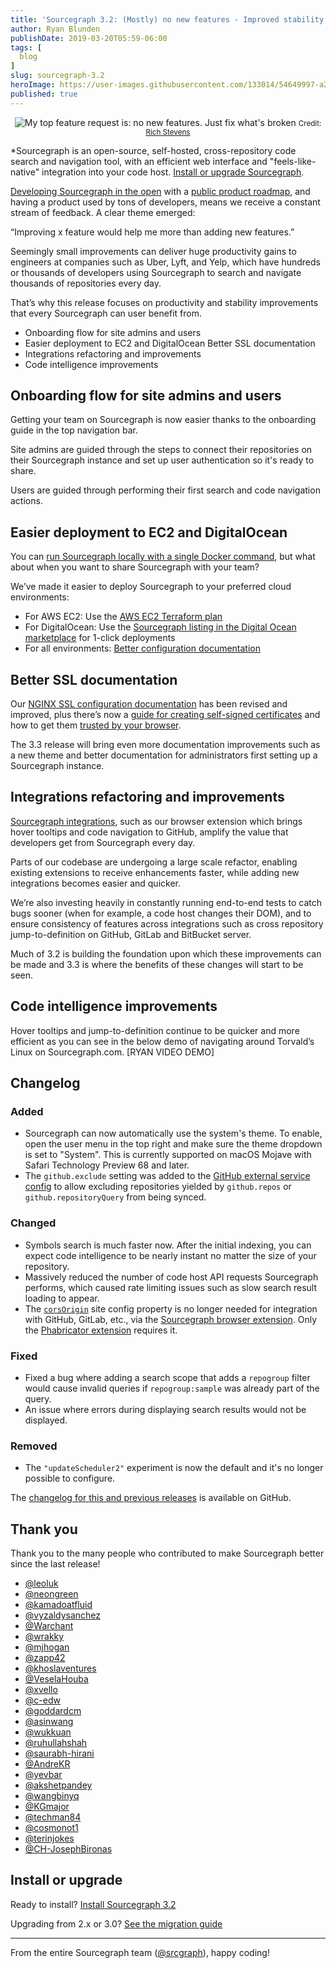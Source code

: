 ```yaml
---
title: 'Sourcegraph 3.2: (Mostly) no new features - Improved stability, setup, and documentation'
author: Ryan Blunden
publishDate: 2019-03-20T05:59-06:00
tags: [
  blog
]
slug: sourcegraph-3.2
heroImage: https://user-images.githubusercontent.com/133014/54649997-a2829880-4a69-11e9-862a-cfa84df3d9de.png
published: true
---
```


<p style="text-align: center">
  <img src="https://user-images.githubusercontent.com/133014/54649997-a2829880-4a69-11e9-862a-cfa84df3d9de.png" alt="My top feature request is: no new features. Just fix what's broken">
  <small>Credit: <a href="https://twitter.com/rstevens">Rich Stevens</a></small>
</p>

*Sourcegraph is an open-source, self-hosted, cross-repository code search and navigation tool, with an efficient web interface and "feels-like-native" integration into your code host. [Install or upgrade Sourcegraph](#install-or-upgrade).

[Developing Sourcegraph in the open](https://docs.sourcegraph.com/dev/open_source_open_company) with a [public product roadmap](https://docs.sourcegraph.com/dev/roadmap), and having a product used by tons of developers, means we receive a constant stream of feedback. A clear theme emerged:

“Improving x feature would help me more than adding new features.”

Seemingly small improvements can deliver huge productivity gains to engineers at companies such as Uber,  Lyft, and Yelp, which have hundreds or thousands of developers using Sourcegraph to search and navigate thousands of repositories every day.

That’s why this release focuses on productivity and stability improvements that every Sourcegraph can user benefit from.

- Onboarding flow for site admins and users
- Easier deployment to EC2 and DigitalOcean
Better SSL documentation
- Integrations refactoring and improvements
- Code intelligence improvements

## Onboarding flow for site admins and users

Getting your team on Sourcegraph is now easier thanks to the onboarding guide in the top navigation bar.

Site admins are guided through the steps to connect their repositories on their Sourcegraph instance and set up user authentication so it's ready to share.

Users are guided through performing their first search and code navigation actions.

## Easier deployment to EC2 and DigitalOcean

You can [run Sourcegraph locally with a single Docker command](https://docs.sourcegraph.com/#quickstart-guide), but what about when you want to share Sourcegraph with your team? 

We’ve made it easier to deploy Sourcegraph to your preferred cloud environments:

 - For AWS EC2: Use the [AWS EC2 Terraform plan](https://github.com/sourcegraph/deploy-sourcegraph-aws)
- For DigitalOcean: Use the [Sourcegraph listing in the Digital Ocean marketplace](https://marketplace.digitalocean.com/apps/sourcegraph?action=deploy&refcode=48dfb3ccb51c) for 1-click deployments
- For all environments: [Better configuration documentation](https://docs.sourcegraph.com/admin/nginx)

## Better SSL documentation

Our [NGINX SSL configuration documentation](https://docs.sourcegraph.com/admin/nginx) has been revised and improved, plus there’s now a [guide for creating self-signed certificates](https://docs.sourcegraph.com/admin/ssl_https_self_signed_cert_nginx) and how to get them [trusted by your browser](https://docs.sourcegraph.com/admin/ssl_https_self_signed_cert_nginx#5-getting-the-self-signed-certificate-to-be-trusted-valid-on-external-instances).

The 3.3 release will bring even more documentation improvements such as a new theme and better documentation for administrators first setting up a Sourcegraph instance.

## Integrations refactoring and improvements

[Sourcegraph integrations](https://docs.sourcegraph.com/integration), such as our browser extension which brings hover tooltips and code navigation to GitHub, amplify the value that developers get from Sourcegraph every day.

Parts of our codebase are undergoing a large scale refactor, enabling existing extensions to receive enhancements faster, while adding new integrations becomes easier and quicker.

We’re also investing heavily in constantly running end-to-end tests to catch bugs sooner (when for example, a code host changes their DOM), and to ensure consistency of features across integrations such as cross repository jump-to-definition on GitHub, GitLab and BitBucket server.

Much of 3.2 is building the foundation upon which these improvements can be made and 3.3 is where the benefits of these changes will start to be seen.

## Code intelligence improvements

Hover tooltips and jump-to-definition continue to be quicker and more efficient as you can see in the below demo of navigating around Torvald’s Linux on Sourcegraph.com.
[RYAN VIDEO DEMO]

## Changelog


### Added

- Sourcegraph can now automatically use the system's theme.
  To enable, open the user menu in the top right and make sure the theme dropdown is set to "System".
  This is currently supported on macOS Mojave with Safari Technology Preview 68 and later.
- The `github.exclude` setting was added to the [GitHub external service config](https://docs.sourcegraph.com/admin/external_service/github#configuration) to allow excluding repositories yielded by `github.repos` or `github.repositoryQuery` from being synced.

### Changed

- Symbols search is much faster now. After the initial indexing, you can expect code intelligence to be nearly instant no matter the size of your repository.
- Massively reduced the number of code host API requests Sourcegraph performs, which caused rate limiting issues such as slow search result loading to appear.
- The [`corsOrigin`](https://docs.sourcegraph.com/admin/config/site_config) site config property is no longer needed for integration with GitHub, GitLab, etc., via the [Sourcegraph browser extension](https://docs.sourcegraph.com/integration/browser_extension). Only the [Phabricator extension](https://github.com/sourcegraph/phabricator-extension) requires it.

### Fixed

- Fixed a bug where adding a search scope that adds a `repogroup` filter would cause invalid queries if `repogroup:sample` was already part of the query.
- An issue where errors during displaying search results would not be displayed.

### Removed

- The `"updateScheduler2"` experiment is now the default and it's no longer possible to configure.

The [changelog for this and previous releases](https://github.com/sourcegraph/sourcegraph/blob/master/CHANGELOG.md) is available on GitHub.

## Thank you

Thank you to the many people who contributed to make Sourcegraph better since the last release!


- [@leoluk](https://github.com/leoluk)
- [@neongreen](https://github.com/neongreen)
- [@kamadoatfluid](https://github.com/kamadoatfluid)
- [@vyzaldysanchez](https://github.com/vyzaldysanchez)
- [@Warchant](https://github.com/Warchant)
- [@wrakky](https://github.com/wrakky)
- [@mjhogan](https://github.com/mjhogan)
- [@zapp42](https://github.com/zapp42)
- [@khoslaventures](https://github.com/khoslaventures)
- [@VeselaHouba](https://github.com/VeselaHouba)
- [@xvello](https://github.com/xvello)
- [@c-edw](https://github.com/c-edw)
- [@goddardcm](https://github.com/goddardcm)
- [@asinwang](https://github.com/asinwang)
- [@wukkuan](https://github.com/wukkuan)
- [@ruhullahshah](https://github.com/ruhullahshah)
- [@saurabh-hirani](https://github.com/saurabh-hirani)
- [@AndreKR](https://github.com/AndreKR)
- [@yevbar](https://github.com/yevbar)
- [@akshetpandey](https://github.com/akshetpandey)
- [@wangbinyq](https://github.com/wangbinyq)
- [@KGmajor](https://github.com/KGmajor)
- [@techman84](https://github.com/techman84)
- [@cosmonot1](https://github.com/cosmonot1)
- [@terinjokes](https://github.com/terinjokes)
- [@CH-JosephBironas](https://github.com/CH-JosephBironas)

## Install or upgrade

Ready to install? [Install Sourcegraph 3.2](https://docs.sourcegraph.com/)

Upgrading from 2.x or 3.0? [See the migration guide](https://docs.sourcegraph.com/admin/migration/3_0)

---

From the entire Sourcegraph team ([@srcgraph](https://twitter.com/srcgraph)), happy coding!
